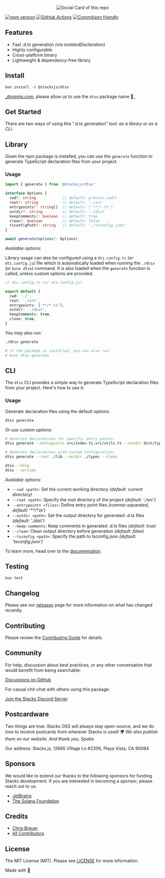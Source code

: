 <p align="center"><img src="https://github.com/stacksjs/dtsx/blob/main/.github/art/cover.png?raw=true" alt="Social Card of this repo"></p>

[![npm version][npm-version-src]][npm-version-href]
[![GitHub Actions][github-actions-src]][github-actions-href]
[![Commitizen friendly](https://img.shields.io/badge/commitizen-friendly-brightgreen.svg)](http://commitizen.github.io/cz-cli/)
<!-- [![npm downloads][npm-downloads-src]][npm-downloads-href] -->
<!-- [![Codecov][codecov-src]][codecov-href] -->

## Features

- Fast .d.ts generation _(via isolatedDeclaration)_
- Highly configurable
- Cross-platform binary
- Lightweight & dependency-free library

## Install

```bash
bun install -d @stacksjs/dtsx
```

_@npmjs.com, please allow us to use the `dtsx` package name 🙏_

<!-- _Alternatively, you can install:_

```bash
brew install dtsx # wip
pkgx install dtsx # wip
``` -->

## Get Started

There are two ways of using this ".d.ts generation" tool: _as a library or as a CLI._

## Library

Given the npm package is installed, you can use the `generate` function to generate TypeScript declaration files from your project.

### Usage

```ts
import { generate } from '@stacksjs/dtsx'

interface Options {
  cwd?: string            // default: process.cwd()
  root?: string           // default: './src'
  entrypoints?: string[]  // default: ['**/*.ts']
  outdir?: string         // default: './dist'
  keepComments?: boolean  // default: true
  clean?: boolean         // default: false
  tsconfigPath?: string   // default: './tsconfig.json'
}

await generate(options?: Options)
```

_Available options:_

Library usage can also be configured using a `dts.config.ts` _(or `dts.config.js`)_ file which is automatically loaded when running the `./dtsx` _(or `bunx dtsx`)_ command. It is also loaded when the `generate` function is called, unless custom options are provided.

```ts
// dts.config.ts (or dts.config.js)

export default {
  cwd: './',
  root: './src',
  entrypoints: ['**/*.ts'],
  outdir: './dist',
  keepComments: true,
  clean: true,
}
```

_You may also run:_

```bash
./dtsx generate

# if the package is installed, you can also run:
# bunx dtsx generate
```

## CLI

The `dtsx` CLI provides a simple way to generate TypeScript declaration files from your project. Here's how to use it:

### Usage

Generate declaration files using the default options:

```bash
dtsx generate
```

_Or use custom options:_

```bash
# Generate declarations for specific entry points:
dtsx generate --entrypoints src/index.ts,src/utils.ts --outdir dist/types

# Generate declarations with custom configuration:
dtsx generate --root ./lib --outdir ./types --clean

dtsx --help
dtsx --version
```

_Available options:_

- `--cwd <path>`: Set the current working directory _(default: current directory)_
- `--root <path>`: Specify the root directory of the project _(default: './src')_
- `--entrypoints <files>`: Define entry point files _(comma-separated, default: '**/*.ts')_
- `--outdir <path>`: Set the output directory for generated .d.ts files _(default: './dist')_
- `--keep-comments`: Keep comments in generated .d.ts files _(default: true)_
- `--clean`: Clean output directory before generation _(default: false)_
- `--tsconfig <path>`: Specify the path to tsconfig.json _(default: 'tsconfig.json')_

To learn more, head over to the [documentation](https://dtsx.stacksjs.org/).

## Testing

```bash
bun test
```

## Changelog

Please see our [releases](https://github.com/stacksjs/stacks/releases) page for more information on what has changed recently.

## Contributing

Please review the [Contributing Guide](https://github.com/stacksjs/contributing) for details.

## Community

For help, discussion about best practices, or any other conversation that would benefit from being searchable:

[Discussions on GitHub](https://github.com/stacksjs/stacks/discussions)

For casual chit-chat with others using this package:

[Join the Stacks Discord Server](https://discord.gg/stacksjs)

## Postcardware

Two things are true: Stacks OSS will always stay open-source, and we do love to receive postcards from wherever Stacks is used! 🌍 _We also publish them on our website. And thank you, Spatie_

Our address: Stacks.js, 12665 Village Ln #2306, Playa Vista, CA 90094

## Sponsors

We would like to extend our thanks to the following sponsors for funding Stacks development. If you are interested in becoming a sponsor, please reach out to us.

- [JetBrains](https://www.jetbrains.com/)
- [The Solana Foundation](https://solana.com/)

## Credits

- [Chris Breuer](https://github.com/chrisbbreuer)
- [All Contributors](../../contributors)

## License

The MIT License (MIT). Please see [LICENSE](https://github.com/stacksjs/dtsx/tree/main/LICENSE.md) for more information.

Made with 💙

<!-- Badges -->
[npm-version-src]: https://img.shields.io/npm/v/@stacksjs/dtsx?style=flat-square
[npm-version-href]: https://npmjs.com/package/@stacksjs/dtsx
[github-actions-src]: https://img.shields.io/github/actions/workflow/status/stacksjs/dtsx/ci.yml?style=flat-square&branch=main
[github-actions-href]: https://github.com/stacksjs/dtsx/actions?query=workflow%3Aci

<!-- [codecov-src]: https://img.shields.io/codecov/c/gh/stacksjs/dtsx/main?style=flat-square
[codecov-href]: https://codecov.io/gh/stacksjs/dtsx -->
